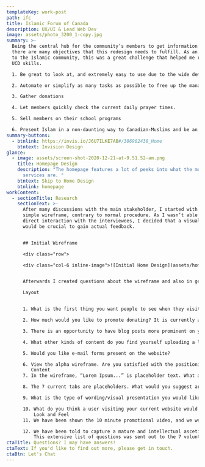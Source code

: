 ```yaml
---
templateKey: work-post
path: ifc
title: Islamic Forum of Canada
description: UX/UI & Lead Web Dev
image: assets/photo_3200_1-copy.jpg
summary: >-
  Being the central hub for the community’s members to get information online,
  there are many objectives that this redesign needs to fulfill. As an outsider
  to the Islamic community, this was a great challenge that helped me refine my
  UCD skills.

  1. Be great to look at, and extremely easy to use due to the wide demographic of users.

  2. Automate or simplify as many tasks as possible to free up the managing team’s time. Things such as donations, creating events, special function requests (marriage for example)

  3. Gather donations

  4. Let members quickly check the current daily prayer times.

  5. Sell members on their school programs

  6. Present Islam in a non-daunting way to Canadian-Muslims and be an informational resource for the Mosque.
summary-buttons:
  - btnlink: https://invis.io/J6U7ILKE7AB#/386902438_Home
    btntext: Invision Design
glance:
  - image: assets/screen-shot-2020-12-21-at-9.51.52-am.png
    title: Homepage Design
    description: "The homepage features a lot of peeks into what the mosque's main
      services are. "
    btntext: Skip to Home Design
    btnlink: homepage
workContent:
  - sectionTitle: Research
    sectionText: >-
      After many discussions with the main stakeholder, I started with a very
      simple wireframe, contrary to normal procedure. As I wasn’t able to have
      direct interaction with the interviewees, I decided that a visual aide
      would be crucial to gain actual feedback.


      ## Initial Wireframe

      <div class="row">

      <div class="col-6 inline-image">![Initial Home Design](assets/home.png)</div></div>


      Afterwards I created questions about the wireframe and also in general about the new website.

      Layout


      1. What is the first thing you want people to see when they visit your website, beyond the navigation menu?

      2. How much would you like to promote donating? It is currently a tab in the navigation menu with a separate box highlighting it.

      3. There is an opportunity to have blog posts more prominent on your website. How often do you post blogs and what are they currently used for? How could blogs be otherwise utilized?

      4. What other kinds of content do you find yourself uploading a lot of? Things such as testimonials, videos, livestreams, events, members of community, gallery of pictures etc. How would you like that content to be organized and presented?

      5. Would you like e-mail forms present on the website?

      6. View the alpha wireframe. Are you satisfied with the positioning of the blocks? This is the alpha version, and we randomly placed them wherever. If you prefer a different topography, please detail it below (i.e. do you want the blogs to appear above the events? Do you want the blogs to appear in a different style, such as one highlighted blog previewed, with a link to all other blogs? Are you satisfied with where the map appears? Do you even want a map on the front page? Etc) 
         Content
      7. In the wireframe, “Lorem Ipsum...” is placeholder text. What are the first words that you want users to see when they first look at your website? If we were to include a slider here, what would you want to appear?

      8. The 7 current tabs are placeholders. What would you suggest are the tabs we should include here?

      9. What is the type of wording/visual presentation you would like to use around donations? How would you like the user to interact with this?

      10. What do you think a user visiting your current website would be doing, other than finding out contact/location information? What do you want them to be doing with this new website?
          Look and Feel
      11. We have been shown the 10 minute promotional video, and we were told that the website would want to capture a similar theme that was presented throughout. In your own words (and to help us understand) what exactly is that theme? What does the “Forum Family” mean to you, and how do we go about capturing that?

      12. We have been told to capture a mature and intellectual ascetic. In your own words, describe what that means to you. What are some guiding tips that we can follow throughout the project to help us stay on track?
          This extensive list of questions was sent out to the 7 volunteers and were answered thoroughly. I was able to extract the main priorities of the mosque and it’s community.
ctaTitle: Questions? I may have answers!
ctaText: If you'd like to find out more, please get in touch.
ctaBtn: Let's Chat
---
```

